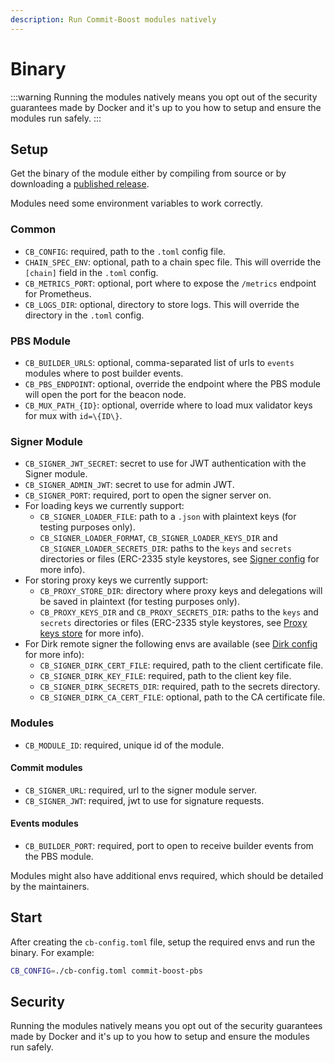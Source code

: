 ```yaml
---
description: Run Commit-Boost modules natively
---
```


# Binary

:::warning
Running the modules natively means you opt out of the security guarantees made by Docker and it's up to you how to setup and ensure the modules run safely.
:::


## Setup
Get the binary of the module either by compiling from source or by downloading a [published release](https://github.com/Commit-Boost/commit-boost-client/releases).

Modules need some environment variables to work correctly.

### Common
- `CB_CONFIG`: required, path to the `.toml` config file.
- `CHAIN_SPEC_ENV`: optional, path to a chain spec file. This will override the `[chain]` field in the `.toml` config.
- `CB_METRICS_PORT`: optional, port where to expose the `/metrics` endpoint for Prometheus.
- `CB_LOGS_DIR`: optional, directory to store logs. This will override the directory in the `.toml` config.

### PBS Module
- `CB_BUILDER_URLS`: optional, comma-separated list of urls to `events` modules where to post builder events.
- `CB_PBS_ENDPOINT`: optional, override the endpoint where the PBS module will open the port for the beacon node.
- `CB_MUX_PATH_{ID}`: optional, override where to load mux validator keys for mux with `id=\{ID\}`.

### Signer Module
- `CB_SIGNER_JWT_SECRET`: secret to use for JWT authentication with the Signer module.
- `CB_SIGNER_ADMIN_JWT`: secret to use for admin JWT.
- `CB_SIGNER_PORT`: required, port to open the signer server on.
- For loading keys we currently support:
  - `CB_SIGNER_LOADER_FILE`: path to a `.json` with plaintext keys (for testing purposes only).
  - `CB_SIGNER_LOADER_FORMAT`, `CB_SIGNER_LOADER_KEYS_DIR` and `CB_SIGNER_LOADER_SECRETS_DIR`: paths to the `keys` and `secrets` directories or files (ERC-2335 style keystores, see [Signer config](../configuration/#signer-module) for more info).
- For storing proxy keys we currently support:
  - `CB_PROXY_STORE_DIR`: directory where proxy keys and delegations will be saved in plaintext (for testing purposes only).
  - `CB_PROXY_KEYS_DIR` and `CB_PROXY_SECRETS_DIR`: paths to the `keys` and `secrets` directories or files (ERC-2335 style keystores, see [Proxy keys store](../configuration/#proxy-keys-store) for more info).
- For Dirk remote signer the following envs are available (see [Dirk config](../configuration/#dirk) for more info):
  - `CB_SIGNER_DIRK_CERT_FILE`: required, path to the client certificate file.
  - `CB_SIGNER_DIRK_KEY_FILE`: required, path to the client key file.
  - `CB_SIGNER_DIRK_SECRETS_DIR`: required, path to the secrets directory.
  - `CB_SIGNER_DIRK_CA_CERT_FILE`: optional, path to the CA certificate file.

### Modules
- `CB_MODULE_ID`: required, unique id of the module.

#### Commit modules
- `CB_SIGNER_URL`: required, url to the signer module server.
- `CB_SIGNER_JWT`: required, jwt to use for signature requests.

#### Events modules
- `CB_BUILDER_PORT`: required, port to open to receive builder events from the PBS module.

Modules might also have additional envs required, which should be detailed by the maintainers.

## Start

After creating the `cb-config.toml` file, setup the required envs and run the binary. For example:

```bash
CB_CONFIG=./cb-config.toml commit-boost-pbs
```

## Security
Running the modules natively means you opt out of the security guarantees made by Docker and it's up to you how to setup and ensure the modules run safely.
